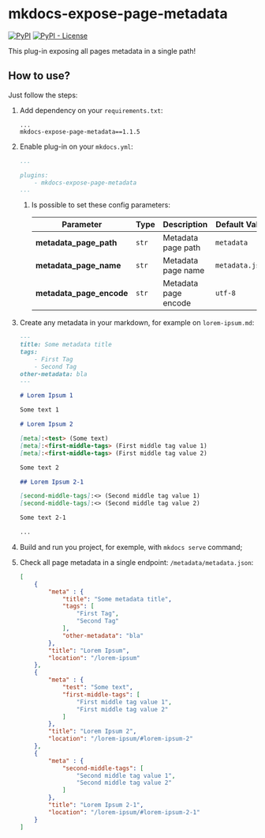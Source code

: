 # mkdocs-expose-page-metadata

[![PyPI](https://img.shields.io/pypi/v/mkdocs-expose-page-metadata)](https://pypi.org/project/mkdocs-expose-page-metadata/)
[![PyPI - License](https://img.shields.io/pypi/l/mkdocs-expose-page-metadata)](LICENSE)

This plug-in exposing all pages metadata in a single path!

## How to use?

Just follow the steps:

1. Add dependency on your `requirements.txt`:

    ```
    ...
    mkdocs-expose-page-metadata==1.1.5
    
    ```

2. Enable plug-in on your `mkdocs.yml`:

    ```yaml
    ...

    plugins:
        - mkdocs-expose-page-metadata
    ...
    ```

    1. Is possible to set these config parameters:
    
        |**Parameter**|**Type**|**Description**|**Default Value**|
        |-|-|-|-|
        |**metadata_page_path**|`str`|Metadata page path|`metadata`|
        |**metadata_page_name**|`str`|Metadata page name|`metadata.json`|
        |**metadata_page_encode**|`str`|Metadata page encode|`utf-8`|

3. Create any metadata in your markdown, for example on `lorem-ipsum.md`:

    ```markdown
    ---
    title: Some metadata title
    tags:
        - First Tag
        - Second Tag
    other-metadata: bla
    ---

    # Lorem Ipsum 1
    
    Some text 1
    
    # Lorem Ipsum 2
    
    [meta]:<test> (Some text)
    [meta]:<first-middle-tags> (First middle tag value 1)
    [meta]:<first-middle-tags> (First middle tag value 2)
    
    Some text 2
    
    ## Lorem Ipsum 2-1
    
    [second-middle-tags]:<> (Second middle tag value 1)
    [second-middle-tags]:<> (Second middle tag value 2)
    
    Some text 2-1
    
    ...
    ```

4. Build and run you project, for exemple, with `mkdocs serve` command;

5. Check all page metadata in a single endpoint: `/metadata/metadata.json`:

    ```json
    [
        {
            "meta" : {
                "title": "Some metadata title",
                "tags": [
                    "First Tag",
                    "Second Tag"
                ],
                "other-metadata": "bla"
            },
            "title": "Lorem Ipsum",
            "location": "/lorem-ipsum"
        },
        {
            "meta" : {
                "test": "Some text",
                "first-middle-tags": [
                    "First middle tag value 1",
                    "First middle tag value 2"
                ]
            },
            "title": "Lorem Ipsum 2",
            "location": "/lorem-ipsum/#lorem-ipsum-2"
        },
        {
            "meta" : {
                "second-middle-tags": [
                    "Second middle tag value 1",
                    "Second middle tag value 2"
                ]
            },
            "title": "Lorem Ipsum 2-1",
            "location": "/lorem-ipsum/#lorem-ipsum-2-1"
        }
    ]
    ```